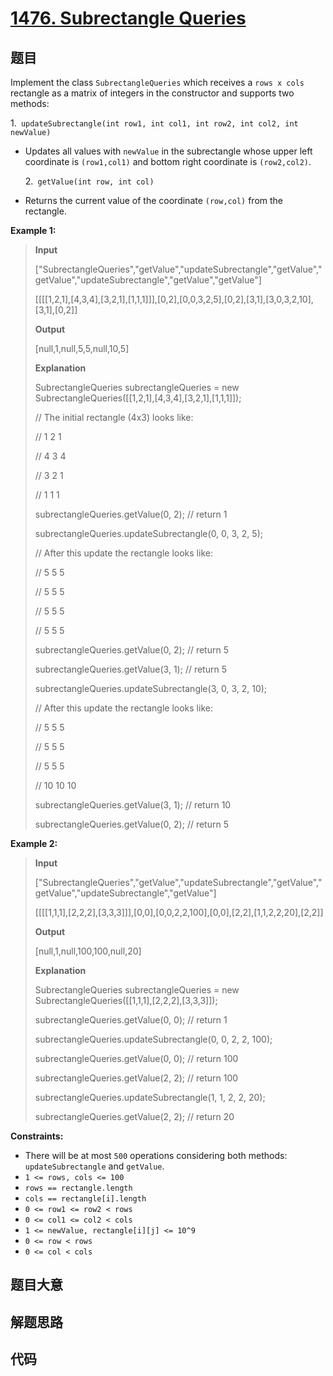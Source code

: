 # [1476. Subrectangle Queries](https://leetcode.com/problems/subrectangle-queries/)

## 题目

Implement the class `SubrectangleQueries` which receives a `rows x cols`
rectangle as a matrix of integers in the constructor and supports two methods:

1.` updateSubrectangle(int row1, int col1, int row2, int col2, int newValue)`

- Updates all values with `newValue` in the subrectangle whose upper left coordinate is `(row1,col1)` and bottom right coordinate is `(row2,col2)`.

  2.` getValue(int row, int col)`

- Returns the current value of the coordinate `(row,col)` from the rectangle.

**Example 1:**

> **Input**
>
> ["SubrectangleQueries","getValue","updateSubrectangle","getValue","getValue","updateSubrectangle","getValue","getValue"]
>
> [[[[1,2,1],[4,3,4],[3,2,1],[1,1,1]]],[0,2],[0,0,3,2,5],[0,2],[3,1],[3,0,3,2,10],[3,1],[0,2]]
>
> **Output**
>
> [null,1,null,5,5,null,10,5]
>
> **Explanation**
>
> SubrectangleQueries subrectangleQueries = new SubrectangleQueries([[1,2,1],[4,3,4],[3,2,1],[1,1,1]]);
>
> // The initial rectangle (4x3) looks like:
>
> // 1 2 1
>
> // 4 3 4
>
> // 3 2 1
>
> // 1 1 1
>
> subrectangleQueries.getValue(0, 2); // return 1
>
> subrectangleQueries.updateSubrectangle(0, 0, 3, 2, 5);
>
> // After this update the rectangle looks like:
>
> // 5 5 5
>
> // 5 5 5
>
> // 5 5 5
>
> // 5 5 5
>
> subrectangleQueries.getValue(0, 2); // return 5
>
> subrectangleQueries.getValue(3, 1); // return 5
>
> subrectangleQueries.updateSubrectangle(3, 0, 3, 2, 10);
>
> // After this update the rectangle looks like:
>
> // 5 5 5
>
> // 5 5 5
>
> // 5 5 5
>
> // 10 10 10
>
> subrectangleQueries.getValue(3, 1); // return 10
>
> subrectangleQueries.getValue(0, 2); // return 5

**Example 2:**

> **Input**
>
> ["SubrectangleQueries","getValue","updateSubrectangle","getValue","getValue","updateSubrectangle","getValue"]
>
> [[[[1,1,1],[2,2,2],[3,3,3]]],[0,0],[0,0,2,2,100],[0,0],[2,2],[1,1,2,2,20],[2,2]]
>
> **Output**
>
> [null,1,null,100,100,null,20]
>
> **Explanation**
>
> SubrectangleQueries subrectangleQueries = new SubrectangleQueries([[1,1,1],[2,2,2],[3,3,3]]);
>
> subrectangleQueries.getValue(0, 0); // return 1
>
> subrectangleQueries.updateSubrectangle(0, 0, 2, 2, 100);
>
> subrectangleQueries.getValue(0, 0); // return 100
>
> subrectangleQueries.getValue(2, 2); // return 100
>
> subrectangleQueries.updateSubrectangle(1, 1, 2, 2, 20);
>
> subrectangleQueries.getValue(2, 2); // return 20

**Constraints:**

- There will be at most `500` operations considering both methods: `updateSubrectangle` and `getValue`.
- `1 <= rows, cols <= 100`
- `rows == rectangle.length`
- `cols == rectangle[i].length`
- `0 <= row1 <= row2 < rows`
- `0 <= col1 <= col2 < cols`
- `1 <= newValue, rectangle[i][j] <= 10^9`
- `0 <= row < rows`
- `0 <= col < cols`

## 题目大意

## 解题思路

## 代码

```javascript

```


